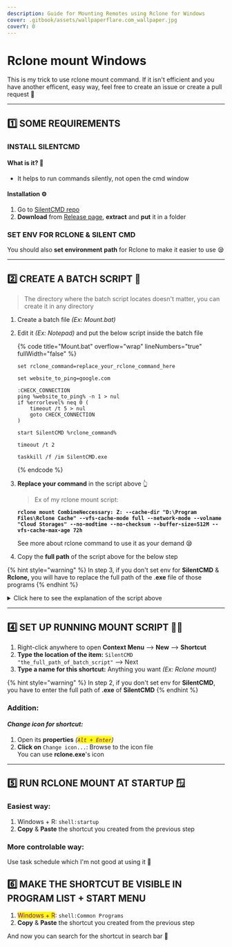 ```yaml
---
description: Guide for Mounting Remotes using Rclone for Windows
cover: .gitbook/assets/wallpaperflare.com_wallpaper.jpg
coverY: 0
---
```


# Rclone mount Windows

This is my trick to use rclone mount command. If it isn't efficient and you have another efficent, easy way, feel free to create an issue or create a pull request 🥰

***

## 1️⃣ SOME REQUIREMENTS

### INSTALL SILENTCMD

#### What is it? 🤔

* It helps to run commands silently, not open the cmd window

#### Installation ⚙️

1. Go to [SilentCMD repo](https://github.com/stbrenner/SilentCMD)
2. **Download** from [Release page](https://github.com/stbrenner/SilentCMD/releases/latest), **extract** and **put** it in a folder

### SET ENV FOR RCLONE & SILENT CMD

You should also **set** **environment** **path** for Rclone to make it easier to use 😪

***

## &#x20;2️⃣ CREATE A BATCH SCRIPT 📜

> The directory where the batch script locates doesn't matter, you can create it in any directory

1. Create a batch file _(Ex: Mount.bat)_
2.  Edit it _(Ex: Notepad)_ and put the below script inside the batch file

    {% code title="Mount.bat" overflow="wrap" lineNumbers="true" fullWidth="false" %}
    ```batch
    set rclone_command=replace_your_rclone_command_here

    set website_to_ping=google.com

    :CHECK_CONNECTION
    ping %website_to_ping% -n 1 > nul
    if %errorlevel% neq 0 (
        timeout /t 5 > nul
        goto CHECK_CONNECTION
    )

    start SilentCMD %rclone_command%

    timeout /t 2

    taskkill /f /im SilentCMD.exe
    ```
    {% endcode %}
3.  **Replace your command** in the script above 👆

    > Ex of my rclone mount script:

    <pre class="language-batch" data-overflow="wrap"><code class="lang-batch"><strong>rclone mount CombineNeccessary: Z: --cache-dir "D:\Program Files\Rclone Cache" --vfs-cache-mode full --network-mode --volname "Cloud Storages" --no-modtime --no-checksum --buffer-size=512M --vfs-cache-max-age 72h
    </strong></code></pre>

    See more about rclone command to use it as your demand 😪
4. Copy the **full path** of the script above for the below step

{% hint style="warning" %}
In step 3, if you don't set env for **SilentCMD** & **Rclone,** you will have to replace the full path of the .**exe** file of those programs
{% endhint %}

<details>

<summary>Click here to see the explanation of the script above</summary>

* First, it will ping to `google.com`, if it fails, it will retry to ping until it successes
* After pinging successfully, it will start **SilentCMD** to run **Rclone mount command**
* After 2 seconds waiting, it will terminate _(End task)_ all the **SilentCMD** itself

With **SilentCMD**, **Rclone** doesn't run under any terminal, cmd,... So after terminating **SilentCMD**, **Rclone** still works 😤

</details>

***

## 4️⃣ SET UP RUNNING MOUNT SCRIPT 🏃‍♂️

1. Right-click anywhere to open **Context Menu** --> **New** --> **Shortcut**
2. **Type the location of the item:** `SilentCMD "the_full_path_of_batch_script"` --> Next
3. **Type a name for this shortcut:** Anything you want _(Ex: Rclone mount)_

{% hint style="warning" %}
In step 2, if you don't set env for **SilentCMD**, you have to enter the full path of **.exe** of **SilentCMD**
{% endhint %}

### Addition:

#### _Change icon for shortcut:_

1. Open its **properties** _(<mark style="color:purple;">`Alt + Enter`</mark>)_
2. **Click on** `Change icon...`: Browse to the icon file\
   You can use **rclone.exe**'s icon

***

## 5️⃣ RUN RCLONE MOUNT AT STARTUP 🪟

### Easiest way:

1. Windows + R: `shell:startup`
2. **Copy** & **Paste** the shortcut you created from the previous step

### More controlable way:

Use task schedule which I'm not good at using it 🥴

## 6️⃣ MAKE THE SHORTCUT BE VISIBLE IN PROGRAM LIST + START MENU

1. <mark style="color:purple;">Windows + R</mark>: `shell:Common Programs`
2. **Copy** & **Paste** the shortcut you created from the previous step

And now you can search for the shortcut in search bar 🔎
